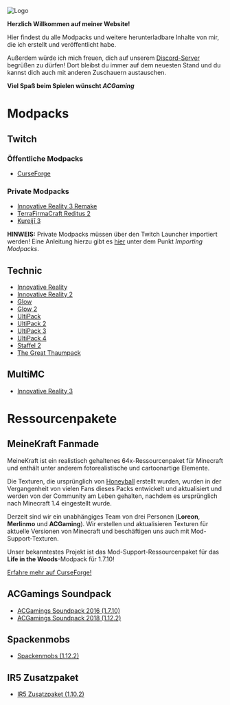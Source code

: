 ![Logo](https://img.webme.com/pic/a/acgamings-modpacks/ACGaming_1_klein.png)

**Herzlich Willkommen auf meiner Website!**

Hier findest du alle Modpacks und weitere herunterladbare Inhalte von mir, die ich erstellt und veröffentlicht habe.

Außerdem würde ich mich freuen, dich auf unserem [Discord-Server](https://discordapp.com/invite/qVmBXAM) begrüßen zu dürfen! Dort bleibst du immer auf dem neuesten Stand und du kannst dich auch mit anderen Zuschauern austauschen.

**Viel Spaß beim Spielen wünscht *ACGaming***

# Modpacks

## Twitch

### Öffentliche Modpacks

* [CurseForge](https://www.curseforge.com/members/acgaming56/projects)

### Private Modpacks

* [Innovative Reality 3 Remake](https://drive.google.com/open?id=1jauIZnoGRuG96x5qHLNxS4gxZmBtC6iT)
* [TerraFirmaCraft Reditus 2](https://drive.google.com/open?id=1rhHwEoSaY2BaAznoKvB1i9l-2hJhCLVL)
* [Kureijī 3](https://drive.google.com/open?id=1c-NyaoE5JNhXFy7FEiHp4NTEAzWvqx5p)

**HINWEIS:**
Private Modpacks müssen über den Twitch Launcher importiert werden!
Eine Anleitung hierzu gibt es [hier](https://help.twitch.tv/s/article/guide-to-modpacks?language=de) unter dem Punkt *Importing Modpacks*.

## Technic

* [Innovative Reality](http://www.technicpack.net/modpack/innovative-reality.499724)
* [Innovative Reality 2](http://www.technicpack.net/modpack/ir2-acg-1710.559721)
* [Glow](http://www.technicpack.net/modpack/mcglowpackacg.579063)
* [Glow 2](http://www.technicpack.net/modpack/glow2.825284)
* [UltiPack](http://www.technicpack.net/modpack/acgamings-ultipack.201744)
* [UltiPack 2](http://www.technicpack.net/modpack/acgamings-ultipack-2.793014)
* [UltiPack 3](http://www.technicpack.net/modpack/acgamings-ultipack-3.1016364)
* [UltiPack 4](http://www.technicpack.net/modpack/acgamings-ultipack-4.1445188)
* [Staffel 2](http://www.technicpack.net/modpack/staffel-2.826985)
* [The Great Thaumpack](http://www.technicpack.net/modpack/the-great-thaumpack.889949)

## MultiMC

* [Innovative Reality 3](http://www.dropbox.com/s/tqltbjnqzayhmnk/InnovativeReality3_v108.zip?dl=1)

# Ressourcenpakete

## MeineKraft Fanmade

MeineKraft ist ein realistisch gehaltenes 64x-Ressourcenpaket für Minecraft und enthält unter anderem fotorealistische und cartoonartige Elemente.

Die Texturen, die ursprünglich von [Honeyball](https://www.youtube.com/user/HoneyballLP) erstellt wurden, wurden in der Vergangenheit von vielen Fans dieses Packs entwickelt und aktualisiert und werden von der Community am Leben gehalten, nachdem es ursprünglich nach Minecraft 1.4 eingestellt wurde.

Derzeit sind wir ein unabhängiges Team von drei Personen (**Loreon**, **Merlinmo** und **ACGaming**). Wir erstellen und aktualisieren Texturen für aktuelle Versionen von Minecraft und beschäftigen uns auch mit Mod-Support-Texturen.

Unser bekanntestes Projekt ist das Mod-Support-Ressourcenpaket für das **Life in the Woods**-Modpack für 1.7.10!

[Erfahre mehr auf CurseForge!](https://www.curseforge.com/minecraft/texture-packs/meinekraft-fanmade)

## ACGamings Soundpack

* [ACGamings Soundpack 2016 (1.7.10)](https://www.dropbox.com/s/ld6vlxxbkj7u583/ACGamings%20Soundpack%202016%20v1.1.zip?dl=1)
* [ACGamings Soundpack 2018 (1.12.2)](https://drive.google.com/open?id=1mJm35lPJ7caKMC-OPEwjNYy55qQzIS7i)

## Spackenmobs

* [Spackenmobs (1.12.2)](https://drive.google.com/open?id=1e0bsfmRlO66Ft8qjBLYI0VI5snu-zBqe)

## IR5 Zusatzpaket
* [IR5 Zusatzpaket (1.10.2)](https://drive.google.com/open?id=1tcuLMzvjlR7MeX8YpjJsCXngk1B1saNM)